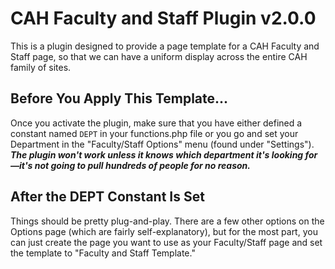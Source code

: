 # CAH Faculty and Staff Plugin v2.0.0
This is a plugin designed to provide a page template for a CAH Faculty and Staff page, so that we can have a uniform display across the entire CAH family of sites.

## Before You Apply This Template...
Once you activate the plugin, make sure that you have either defined a constant named `DEPT` in your functions.php file or you go and set your Department in the "Faculty/Staff Options" menu (found under "Settings"). ***The plugin won't work unless it knows which department it's looking for—it's not going to pull hundreds of people for no reason.***

## After the DEPT Constant Is Set
Things should be pretty plug-and-play. There are a few other options on the Options page (which are fairly self-explanatory), but for the most part, you can just create the page you want to use as your Faculty/Staff page and set the template to "Faculty and Staff Template."
